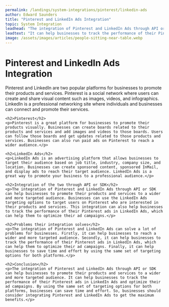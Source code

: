 ```yaml
---
permalink: /landings/system-integrations/pinterest/linkedin-ads
author: Edward Saunders
title: "Pinterest and LinkedIn Ads Integration"
topic: System Integration
leadhead: "The integration of Pinterest and LinkedIn Ads through API or SDK can help businesses to promote their products and services to a wider and more targeted audience"
leadtext: "It can help businesses to track the performance of their Pinterest ads in LinkedIn Ads and optimize their ad campaigns. By using the same set of targeting options for both platforms, businesses can save time and effort. So, businesses should consider integrating Pinterest and LinkedIn Ads to get the maximum benefits."
image: /assets/images/articles/people-sitting-near-table.webp
---
```

<div class="arttext">	<h1>Pinterest and LinkedIn Ads Integration</h1>
	<p>Pinterest and LinkedIn are two popular platforms for businesses to promote their products and services. Pinterest is a social network where users can create and share visual content such as images, videos, and infographics. LinkedIn is a professional networking site where individuals and businesses can connect and promote their services.</p>
	
	<h2>Pinterest</h2>
	<p>Pinterest is a great platform for businesses to promote their products visually. Businesses can create boards related to their products and services and add images and videos to those boards. Users can follow those boards and get updates related to those products and services. Businesses can also run paid ads on Pinterest to reach a wider audience.</p>
	
	<h2>LinkedIn Ads</h2>
	<p>LinkedIn Ads is an advertising platform that allows businesses to target their audience based on job title, industry, company size, and location. Businesses can create sponsored content, sponsored InMail, and display ads to reach their target audience. LinkedIn Ads is a great way to promote your business to a professional audience.</p>
	
	<h2>Integration of the two through API or SDK</h2>
	<p>The integration of Pinterest and LinkedIn Ads through API or SDK can help businesses to promote their products and services to a wider and more targeted audience. Businesses can use the LinkedIn Ads targeting options to target users on Pinterest who are interested in their products and services. This integration can also help businesses to track the performance of their Pinterest ads in LinkedIn Ads, which can help them to optimize their ad campaigns.</p>
	
	<h2>Problems their integration solves</h2>
	<p>The integration of Pinterest and LinkedIn Ads can solve a lot of problems for businesses. Firstly, it can help businesses to reach a wider and more targeted audience. Secondly, it can help businesses to track the performance of their Pinterest ads in LinkedIn Ads, which can help them to optimize their ad campaigns. Finally, it can help businesses to save time and effort by using the same set of targeting options for both platforms.</p>
	
	<h2>Conclusion</h2>
	<p>The integration of Pinterest and LinkedIn Ads through API or SDK can help businesses to promote their products and services to a wider and more targeted audience. It can help businesses to track the performance of their Pinterest ads in LinkedIn Ads and optimize their ad campaigns. By using the same set of targeting options for both platforms, businesses can save time and effort. So, businesses should consider integrating Pinterest and LinkedIn Ads to get the maximum benefits.</p>
</div>